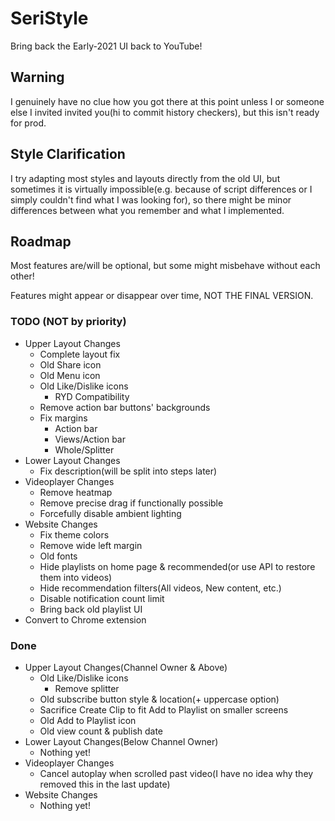 # SeriStyle
Bring back the Early-2021 UI back to YouTube!

## Warning
I genuinely have no clue how you got there at this point unless I or someone else I invited invited you(hi to commit history checkers), but this isn't ready for prod.

## Style Clarification
I try adapting most styles and layouts directly from the old UI, but sometimes it is virtually impossible(e.g. because of script differences or I simply couldn't find what I was looking for), so there might be minor differences between what you remember and what I implemented.

## Roadmap
Most features are/will be optional, but some might misbehave without each other!

Features might appear or disappear over time, NOT THE FINAL VERSION.
### TODO (NOT by priority)
- Upper Layout Changes
  - Complete layout fix
  - Old Share icon
  - Old Menu icon
  - Old Like/Dislike icons
    - RYD Compatibility
  - Remove action bar buttons' backgrounds
  - Fix margins
    - Action bar
    - Views/Action bar
    - Whole/Splitter
- Lower Layout Changes
  - Fix description(will be split into steps later)
- Videoplayer Changes
  - Remove heatmap
  - Remove precise drag if functionally possible
  - Forcefully disable ambient lighting
- Website Changes
  - Fix theme colors
  - Remove wide left margin
  - Old fonts
  - Hide playlists on home page & recommended(or use API to restore them into videos)
  - Hide recommendation filters(All videos, New content, etc.)
  - Disable notification count limit
  - Bring back old playlist UI
- Convert to Chrome extension
### Done
- Upper Layout Changes(Channel Owner & Above)
  - Old Like/Dislike icons
    - Remove splitter
  - Old subscribe button style & location(+ uppercase option)
  - Sacrifice Create Clip to fit Add to Playlist on smaller screens
  - Old Add to Playlist icon
  - Old view count & publish date
- Lower Layout Changes(Below Channel Owner)
  - Nothing yet!
- Videoplayer Changes
  - Cancel autoplay when scrolled past video(I have no idea why they removed this in the last update)
- Website Changes
  - Nothing yet!
